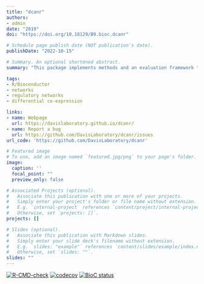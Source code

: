 ```yaml
---
title: "dcanr"
authors:
- admin
date: "2019"
doi: "https://doi.org/10.18129/B9.bioc.dcanr"

# Schedule page publish date (NOT publication's date).
publishDate: "2022-10-15"

# Summary. An optional shortened abstract.
summary: "This package implements methods and an evaluation framework to infer differential co-expression/association networks. Various methods are implemented and can be evaluated using simulated datasets. Inference of differential co-expression networks can allow identification of networks that are altered between two conditions (e.g., health and disease)."

tags:
- R/Bioconductor
- networks
- regulatory networks
- differential co-expression

links:
- name: Webpage
  url: https://davislaboratory.github.io/dcanr/
- name: Report a bug
  url: https://github.com/DavisLaboratory/dcanr/issues
url_code: 'https://github.com/DavisLaboratory/dcanr'

# Featured image
# To use, add an image named `featured.jpg/png` to your page's folder. 
image:
  caption: ''
  focal_point: ""
  preview_only: false

# Associated Projects (optional).
#   Associate this publication with one or more of your projects.
#   Simply enter your project's folder or file name without extension.
#   E.g. `internal-project` references `content/project/internal-project/index.md`.
#   Otherwise, set `projects: []`.
projects: []

# Slides (optional).
#   Associate this publication with Markdown slides.
#   Simply enter your slide deck's filename without extension.
#   E.g. `slides: "example"` references `content/slides/example/index.md`.
#   Otherwise, set `slides: ""`.
slides: ""
---
```


[![R-CMD-check](https://github.com/DavisLaboratory/dcanr/workflows/R-CMD-check-bioc/badge.svg)](https://github.com/DavisLaboratory/dcanr/actions) [![codecov](https://codecov.io/gh/DavisLaboratory/dcanr/branch/master/graph/badge.svg?token=93RXZRHIBJ)](https://codecov.io/gh/DavisLaboratory/dcanr) [![BioC status](https://bioconductor.org/shields/years-in-bioc/dcanr.svg)](https://bioconductor.org/packages/dcanr/)
